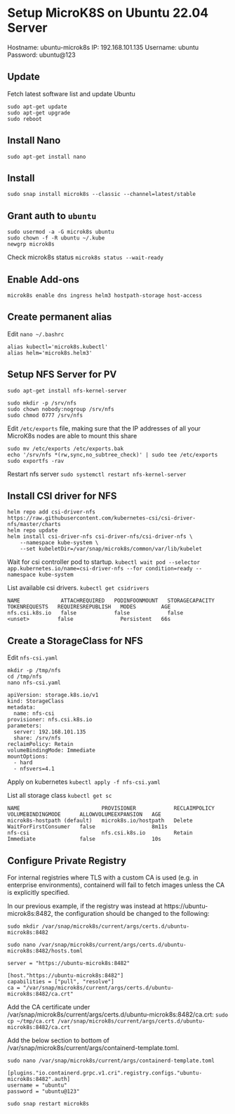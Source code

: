 # Setup MicroK8S on Ubuntu 22.04 Server

Hostname: ubuntu-microk8s
IP: 192.168.101.135
Username: ubuntu
Password: ubuntu@123

## Update

Fetch latest software list and update Ubuntu

```
sudo apt-get update
sudo apt-get upgrade
sudo reboot
```

## Install Nano

`sudo apt-get install nano`

## Install

`sudo snap install microk8s --classic --channel=latest/stable`

## Grant auth to `ubuntu`

```
sudo usermod -a -G microk8s ubuntu
sudo chown -f -R ubuntu ~/.kube
newgrp microk8s
```

Check microk8s status
`microk8s status --wait-ready`

## Enable Add-ons

```
microk8s enable dns ingress helm3 hostpath-storage host-access
```

## Create permanent alias

Edit
`nano ~/.bashrc`

```
alias kubectl='microk8s.kubectl'
alias helm='microk8s.helm3'
```

## Setup NFS Server for PV

`sudo apt-get install nfs-kernel-server`

```
sudo mkdir -p /srv/nfs
sudo chown nobody:nogroup /srv/nfs
sudo chmod 0777 /srv/nfs
```

Edit `/etc/exports` file, making sure that the IP addresses of all your MicroK8s nodes are able to mount this share

```
sudo mv /etc/exports /etc/exports.bak
echo '/srv/nfs *(rw,sync,no_subtree_check)' | sudo tee /etc/exports
sudo exportfs -rav
```

Restart nfs server
`sudo systemctl restart nfs-kernel-server`

## Install CSI driver for NFS

```
helm repo add csi-driver-nfs https://raw.githubusercontent.com/kubernetes-csi/csi-driver-nfs/master/charts
helm repo update
helm install csi-driver-nfs csi-driver-nfs/csi-driver-nfs \
    --namespace kube-system \
    --set kubeletDir=/var/snap/microk8s/common/var/lib/kubelet
```

Wait for csi controller pod to startup.
`kubectl wait pod --selector app.kubernetes.io/name=csi-driver-nfs --for condition=ready --namespace kube-system`

List available csi drivers.
`kubectl get csidrivers`

```
NAME             ATTACHREQUIRED   PODINFOONMOUNT   STORAGECAPACITY   TOKENREQUESTS   REQUIRESREPUBLISH   MODES        AGE
nfs.csi.k8s.io   false            false            false             <unset>         false               Persistent   66s
```

## Create a StorageClass for NFS

Edit `nfs-csi.yaml`

```
mkdir -p /tmp/nfs
cd /tmp/nfs
nano nfs-csi.yaml
```

```
apiVersion: storage.k8s.io/v1
kind: StorageClass
metadata:
  name: nfs-csi
provisioner: nfs.csi.k8s.io
parameters:
  server: 192.168.101.135
  share: /srv/nfs
reclaimPolicy: Retain
volumeBindingMode: Immediate
mountOptions:
  - hard
  - nfsvers=4.1
```

Apply on kubernetes
`kubectl apply -f nfs-csi.yaml`

List all storage class
`kubectl get sc`

```
NAME                          PROVISIONER            RECLAIMPOLICY   VOLUMEBINDINGMODE      ALLOWVOLUMEEXPANSION   AGE
microk8s-hostpath (default)   microk8s.io/hostpath   Delete          WaitForFirstConsumer   false                  8m11s
nfs-csi                       nfs.csi.k8s.io         Retain          Immediate              false                  10s
```

## Configure Private Registry

For internal registries where TLS with a custom CA is used (e.g. in enterprise environments), containerd will fail to fetch images unless the CA is explicitly specified.

In our previous example, if the registry was instead at https://ubuntu-microk8s:8482, the configuration should be changed to the following:

`sudo mkdir /var/snap/microk8s/current/args/certs.d/ubuntu-microk8s:8482`

`sudo nano /var/snap/microk8s/current/args/certs.d/ubuntu-microk8s:8482/hosts.toml`

```
server = "https://ubuntu-microk8s:8482"

[host."https://ubuntu-microk8s:8482"]
capabilities = ["pull", "resolve"]
ca = "/var/snap/microk8s/current/args/certs.d/ubuntu-microk8s:8482/ca.crt"
```

Add the CA certificate under /var/snap/microk8s/current/args/certs.d/ubuntu-microk8s:8482/ca.crt:
`sudo cp ~/tmp/ca.crt /var/snap/microk8s/current/args/certs.d/ubuntu-microk8s:8482/ca.crt`

Add the below section to bottom of /var/snap/microk8s/current/args/containerd-template.toml.

`sudo nano /var/snap/microk8s/current/args/containerd-template.toml`

```
[plugins."io.containerd.grpc.v1.cri".registry.configs."ubuntu-microk8s:8482".auth]
username = "ubuntu"
password = "ubuntu@123"
```

`sudo snap restart microk8s`
